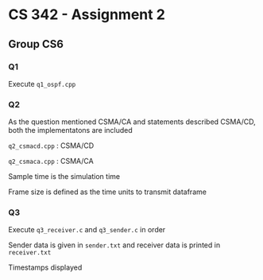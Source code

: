 # CS 342 - Assignment 2
## Group CS6

### Q1
Execute `q1_ospf.cpp`

### Q2
As the question mentioned CSMA/CA and statements described CSMA/CD, both the implementatons are included

`q2_csmacd.cpp` : CSMA/CD

`q2_csmaca.cpp` : CSMA/CA

Sample time is the simulation time

Frame size is defined as the time units to transmit dataframe

### Q3
Execute `q3_receiver.c` and `q3_sender.c` in order

Sender data is given in `sender.txt` and receiver data is printed in `receiver.txt`

Timestamps displayed
